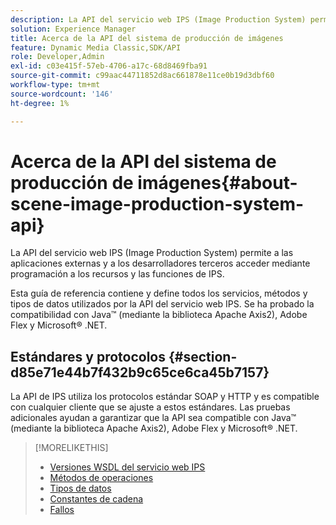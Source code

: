 ```yaml
---
description: La API del servicio web IPS (Image Production System) permite a las aplicaciones externas y a los desarrolladores terceros acceder mediante programación a los recursos y las funciones de IPS.
solution: Experience Manager
title: Acerca de la API del sistema de producción de imágenes
feature: Dynamic Media Classic,SDK/API
role: Developer,Admin
exl-id: c03e415f-57eb-4706-a17c-68d8469fba91
source-git-commit: c99aac44711852d8ac661878e11ce0b19d3dbf60
workflow-type: tm+mt
source-wordcount: '146'
ht-degree: 1%

---
```


# Acerca de la API del sistema de producción de imágenes{#about-scene-image-production-system-api}

La API del servicio web IPS (Image Production System) permite a las aplicaciones externas y a los desarrolladores terceros acceder mediante programación a los recursos y las funciones de IPS.

Esta guía de referencia contiene y define todos los servicios, métodos y tipos de datos utilizados por la API del servicio web IPS. Se ha probado la compatibilidad con Java™ (mediante la biblioteca Apache Axis2), Adobe Flex y Microsoft® .NET.

## Estándares y protocolos {#section-d85e71e44b7f432b9c65ce6ca45b7157}

La API de IPS utiliza los protocolos estándar SOAP y HTTP y es compatible con cualquier cliente que se ajuste a estos estándares. Las pruebas adicionales ayudan a garantizar que la API sea compatible con Java™ (mediante la biblioteca Apache Axis2), Adobe Flex y Microsoft® .NET.

>[!MORELIKETHIS]
>
>* [Versiones WSDL del servicio web IPS](c-wsdl-versions.md#concept-aff3e13f3b59486882260b5f2e962226)
>* [Métodos de operaciones](operations/c-operations-intro/c-methods/c-methods.md)
>* [Tipos de datos](types/c-data-types/c-data-types.md#concept-dcf2ce73ff334e22bc4c634e3a0a50a6)
>* [Constantes de cadena](string-constants/c-string-constants/c-string-constants.md)
>* [Fallos](faults/c-faults/c-faults.md#concept-28c5e495f39443ecab05384d8cf8ab6b)

